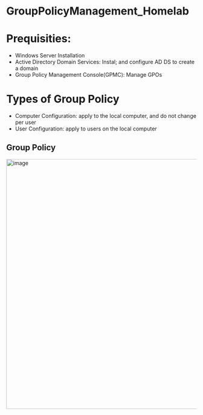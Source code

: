 # GroupPolicyManagement_Homelab

<h1>Prequisities: </h1>
<ul>
  <li>Windows Server Installation</li>
  <li>Active Directory Domain Services: Instal; and configure AD DS to create a domain</li>
  <li>Group Policy Management Console(GPMC): Manage GPOs</li>
</ul>

<h1>Types of Group Policy</h1>
<ul>
  <li>Computer Configuration: apply to the local computer, and do not change per user</li>
  <li>User Configuration: apply to users on the local computer</li>
</ul>

<h2>Group Policy </h2>
<img width="1381" height="662" alt="image" src="https://github.com/user-attachments/assets/2e560544-29ca-4af4-abff-7db4b3f03407" />
